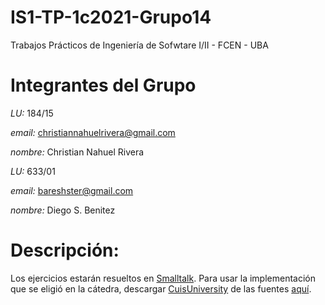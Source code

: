 # IS1-TP-1c2021-Grupo14
Trabajos Prácticos de Ingeniería de Sofwtare I/II - FCEN - UBA

# Integrantes del Grupo

*LU:* 184/15

*email:* christiannahuelrivera@gmail.com

*nombre:* Christian Nahuel Rivera

*LU:* 633/01

*email:* bareshster@gmail.com

*nombre:* Diego S. Benitez

# Descripción:
Los ejercicios estarán resueltos en [Smalltalk](https://es.wikipedia.org/wiki/Smalltalk#:~:text=Smalltalk%20es%20un%20lenguaje%20reflexivo,propio%20sistema%20es%20un%20objeto.). Para usar la implementación que se eligió en la cátedra, descargar [CuisUniversity](https://sites.google.com/view/cuis-university) de las fuentes [aquí](https://sites.google.com/view/cuis-university/descargas).

